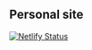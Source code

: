 ## Personal site

[![Netlify Status](https://api.netlify.com/api/v1/badges/0cf5d1f4-14c0-44ea-8550-14015d09329e/deploy-status)](https://app.netlify.com/sites/npsolve/deploys)
